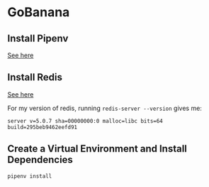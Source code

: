 # GoBanana

## Install Pipenv
[See here](https://github.com/pypa/pipenv)

## Install Redis 
[See here](https://redis.io/topics/quickstart)

For my version of redis, running `redis-server --version` gives me:

```
server v=5.0.7 sha=00000000:0 malloc=libc bits=64 build=295beb9462eefd91
```

## Create a Virtual Environment and Install Dependencies
```bash
pipenv install
```